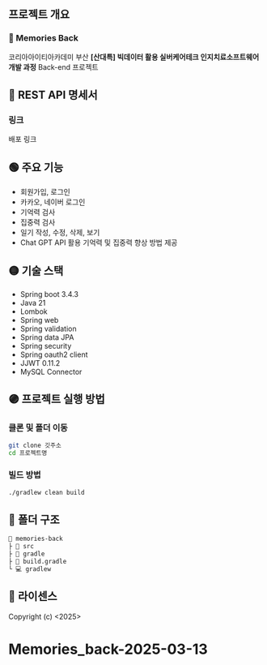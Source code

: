 ## 프로젝트 개요
### 🔴 Memories Back
코리아아이티아카데미 부산
**[산대특] 빅데이터 활용 실버케어테크 인지치료소프트웨어 개발 과정**
Back-end 프로젝트

## 🔵 REST API 명세서
### 링크
배포 링크

## 🟢 주요 기능
- 회원가입, 로그인
- 카카오, 네이버 로그인
- 기억력 검사
- 집중력 검사
- 일기 작성, 수정, 삭제, 보기
- Chat GPT API 활용 기억력 및 집중력 향상 방법 제공

## 🟡 기술 스택
- Spring boot 3.4.3
- Java 21
- Lombok
- Spring web
- Spring validation
- Spring data JPA
- Spring security
- Spring oauth2 client
- JJWT 0.11.2
- MySQL Connector

## 🟣 프로젝트 실행 방법
### 클론 및 폴더 이동
```bash
git clone 깃주소
cd 프로젝트명
```

### 빌드 방법
```bash
./gradlew clean build
```

## 📁 폴더 구조
```md
📂 memories-back
├ 📂 src
├ 📂 gradle
├ 📃 build.gradle
└ 💻 gradlew
```

## 📑 라이센스
Copyright (c) <2025> <HSJ>
# Memories_back-2025-03-13
